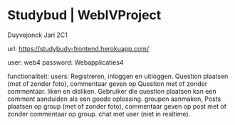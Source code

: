 # Studybud | WebIVProject

Duyvejonck Jari 2C1

url: https://studybudy-frontend.herokuapp.com/

user: web4
password: Webapplicaties4

functionaliteit: 
  users:
  Registreren, inloggen en uitloggen.
  Question plaatsen (met of zonder foto), commentaar geven op Question met of zonder commentaar.
  liken en disliken.
  Gebruiker die question plaatsen kan een comment aanduiden als een goede oplossing.
  groupen aanmaken, Posts plaatsen op group (met of zonder foto), commentaar geven op post met of zonder commentaar op group.
  chat met user (niet in realtime).
